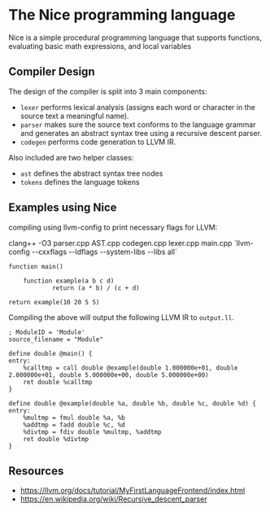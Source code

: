 # The Nice programming language 
Nice is a simple procedural programming language that supports functions, evaluating basic math expressions, and local variables

## Compiler Design
The design of the compiler is split into 3 main components:
- `lexer` performs lexical analysis (assigns each word or character in the source text a meaningful name).
- `parser` makes sure the source text conforms to the language grammar and generates an abstract syntax tree using a recursive descent parser. 
- `codegen` performs code generation to LLVM IR.


Also included are two helper classes:
- `ast` defines the abstract syntax tree nodes
- `tokens` defines the language tokens

## Examples using Nice
compiling using llvm-config to print necessary flags for LLVM:

clang++ -O3 parser.cpp AST.cpp codegen.cpp lexer.cpp main.cpp \`llvm-config --cxxflags --ldflags --system-libs --libs all`

	function main() 

		function example(a b c d)
	    		return (a * b) / (c + d)

	return example(10 20 5 5)

Compiling the above will output the following LLVM IR to `output.ll`.

	; ModuleID = 'Module'
	source_filename = "Module"

	define double @main() {
	entry:
		%calltmp = call double @example(double 1.000000e+01, double 2.000000e+01, double 5.000000e+00, double 5.000000e+00)
		ret double %calltmp
	}

	define double @example(double %a, double %b, double %c, double %d) {
	entry:
		%multmp = fmul double %a, %b
		%addtmp = fadd double %c, %d
		%divtmp = fdiv double %multmp, %addtmp
		ret double %divtmp
	}

## Resources
- https://llvm.org/docs/tutorial/MyFirstLanguageFrontend/index.html
- https://en.wikipedia.org/wiki/Recursive_descent_parser
